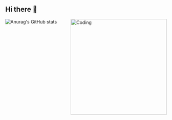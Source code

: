 ## Hi there 👋
<img align="right" alt="Coding" width="300" src="https://gifs.obs.ru-moscow-1.hc.sbercloud.ru/3aa16db3632ebf1135be0b748d4ead4280e843026084f4925003a596404a0ef3.gif">

![Anurag's GitHub stats](https://github-readme-stats.vercel.app/api?username=SlavaSheben&theme=midnight-purple&show_icons=true)


<!--
**SlavaSheben/SlavaSheben** is a ✨ _special_ ✨ repository because its `README.md` (this file) appears on your GitHub profile.

Here are some ideas to get you started:

-->

